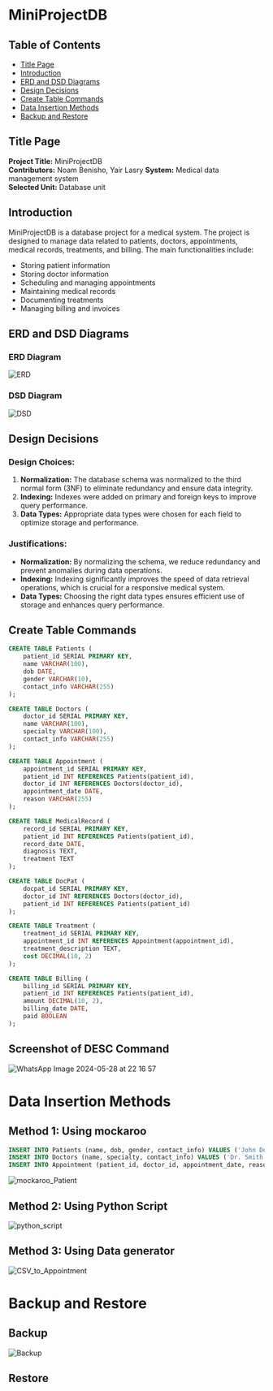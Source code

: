 # MiniProjectDB

## Table of Contents
- [Title Page](#title-page)
- [Introduction](#introduction)
- [ERD and DSD Diagrams](#erd-and-dsd-diagrams)
- [Design Decisions](#design-decisions)
- [Create Table Commands](#create-table-commands)
- [Data Insertion Methods](#data-insertion-methods)
- [Backup and Restore](#backup-and-restore)

## Title Page

**Project Title:** MiniProjectDB  
**Contributors:** Noam Benisho, Yair Lasry
**System:** Medical data management system  
**Selected Unit:** Database unit

## Introduction

MiniProjectDB is a database project for a medical system. The project is designed to manage data related to patients, doctors, appointments, medical records, treatments, and billing. The main functionalities include:

- Storing patient information
- Storing doctor information
- Scheduling and managing appointments
- Maintaining medical records
- Documenting treatments
- Managing billing and invoices

## ERD and DSD Diagrams

### ERD Diagram
![ERD](https://github.com/Yair345/MiniProjectDB/assets/116631739/f688b8d6-67f8-49a8-886b-1d00aa07a311)


### DSD Diagram
![DSD](https://github.com/Yair345/MiniProjectDB/assets/116631739/f542a74b-2dfe-4b41-bfb6-f5c72d9a7b18)

## Design Decisions

### Design Choices:
1. **Normalization:** The database schema was normalized to the third normal form (3NF) to eliminate redundancy and ensure data integrity.
2. **Indexing:** Indexes were added on primary and foreign keys to improve query performance.
3. **Data Types:** Appropriate data types were chosen for each field to optimize storage and performance.

### Justifications:
- **Normalization:** By normalizing the schema, we reduce redundancy and prevent anomalies during data operations.
- **Indexing:** Indexing significantly improves the speed of data retrieval operations, which is crucial for a responsive medical system.
- **Data Types:** Choosing the right data types ensures efficient use of storage and enhances query performance.

## Create Table Commands

```sql
CREATE TABLE Patients (
    patient_id SERIAL PRIMARY KEY,
    name VARCHAR(100),
    dob DATE,
    gender VARCHAR(10),
    contact_info VARCHAR(255)
);

CREATE TABLE Doctors (
    doctor_id SERIAL PRIMARY KEY,
    name VARCHAR(100),
    specialty VARCHAR(100),
    contact_info VARCHAR(255)
);

CREATE TABLE Appointment (
    appointment_id SERIAL PRIMARY KEY,
    patient_id INT REFERENCES Patients(patient_id),
    doctor_id INT REFERENCES Doctors(doctor_id),
    appointment_date DATE,
    reason VARCHAR(255)
);

CREATE TABLE MedicalRecord (
    record_id SERIAL PRIMARY KEY,
    patient_id INT REFERENCES Patients(patient_id),
    record_date DATE,
    diagnosis TEXT,
    treatment TEXT
);

CREATE TABLE DocPat (
    docpat_id SERIAL PRIMARY KEY,
    doctor_id INT REFERENCES Doctors(doctor_id),
    patient_id INT REFERENCES Patients(patient_id)
);

CREATE TABLE Treatment (
    treatment_id SERIAL PRIMARY KEY,
    appointment_id INT REFERENCES Appointment(appointment_id),
    treatment_description TEXT,
    cost DECIMAL(10, 2)
);

CREATE TABLE Billing (
    billing_id SERIAL PRIMARY KEY,
    patient_id INT REFERENCES Patients(patient_id),
    amount DECIMAL(10, 2),
    billing_date DATE,
    paid BOOLEAN
);
```


## Screenshot of DESC Command
![WhatsApp Image 2024-05-28 at 22 16 57](https://github.com/Yair345/MiniProjectDB/assets/116631739/3c48c7c7-a729-4773-9170-a641a407603a)



# Data Insertion Methods
## Method 1: Using mockaroo

```sql
INSERT INTO Patients (name, dob, gender, contact_info) VALUES ('John Doe', '1980-05-15', 'Male', '123 Main St');
INSERT INTO Doctors (name, specialty, contact_info) VALUES ('Dr. Smith', 'Cardiology', '456 Elm St');
INSERT INTO Appointment (patient_id, doctor_id, appointment_date, reason) VALUES (1, 1, '2024-06-01', 'Routine Checkup');
```

![mockaroo_Patient](https://github.com/Yair345/MiniProjectDB/assets/116631739/e5fe066b-58dc-4ab5-8de3-ae28e1672f97)



## Method 2: Using Python Script 

![python_script](https://github.com/Yair345/MiniProjectDB/assets/116631739/d63541c5-93f5-4643-9f35-e21cdb84fe40)


## Method 3: Using Data generator 

![CSV_to_Appointment](https://github.com/Yair345/MiniProjectDB/assets/116631739/c9cb67b3-a282-4137-887b-e49b7752ad52)


# Backup and Restore
## Backup

![Backup](https://github.com/Yair345/MiniProjectDB/assets/116631739/44d331ec-eb7b-4dfb-a400-c35ba0c6039e)

## Restore

